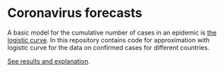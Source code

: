 # Coronavirus forecasts

A basic model for the cumulative number of cases in an epidemic is [the logistic curve](https://en.wikipedia.org/wiki/Logistic_function). 
In this repository contains code for approximation with logistic curve for the data on confirmed cases for different countries.

[See results and explanation](https://petermkink.github.io/covid-19/).
